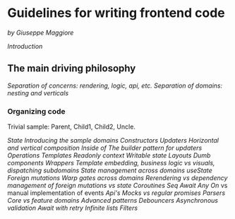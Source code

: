 # Guidelines for writing frontend code
_by Giuseppe Maggiore_

_Introduction_


## The main driving philosophy

_Separation of concerns: rendering, logic, api, etc._
_Separation of domains: nesting and verticals_

### Organizing code
Trivial sample: Parent, Child1, Child2, Uncle.

_State_
  _Introducing the sample domains_
_Constructors_
_Updaters_
  _Horizontal and vertical composition_
  _Inside of_
  _The builder pattern for updaters_
_Operations_
_Templates_
  _Readonly context_
  _Writable state_
  _Layouts_
    _Dumb components_
    _Wrappers_
  _Template embedding, business logic vs visuals, dispatching subdomains_
_State management across domains_
  _useState_
  _Foreign mutations_
    _Warp gates across domains_
    _Rerendering vs dependency management of foreign mutations vs state_
_Coroutines_
  _Seq_
  _Await_
  _Any_
  _On_ vs manual implementation of events
_Api's_
  _Mocks vs regular promises_
  _Parsers_
_Core vs feature domains_
_Advanced patterns_
  _Debouncers_
  _Asynchronous validation_
  _Await with retry_
  _Infinite lists_
  _Filters_
